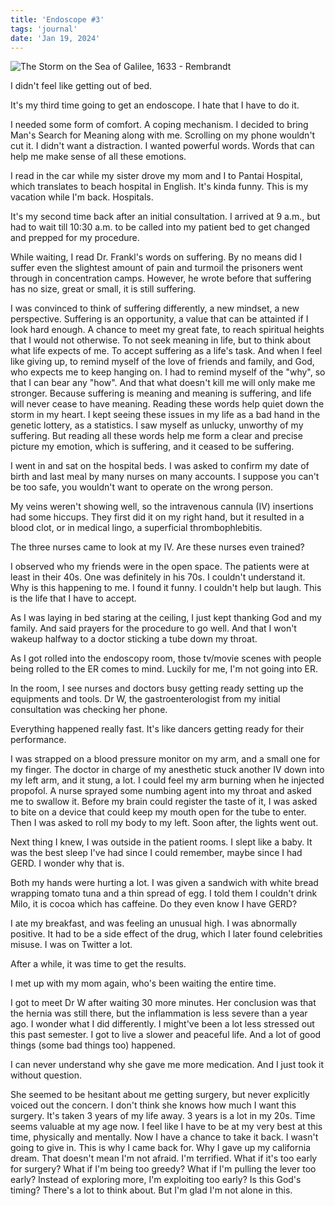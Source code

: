 ```yaml
---
title: 'Endoscope #3'
tags: 'journal'
date: 'Jan 19, 2024'
---
```


![The Storm on the Sea of Galilee, 1633 - Rembrandt](/images/christboat.jpeg)

I didn't feel like getting out of bed.

It's my third time going to get an endoscope. I hate that I have to do it.

I needed some form of comfort. A coping mechanism. I decided to bring Man's Search for Meaning along with me. Scrolling on my phone wouldn't cut it. I didn't want a distraction. I wanted powerful words. Words that can help me make sense of all these emotions.

I read in the car while my sister drove my mom and I to Pantai Hospital, which translates to beach hospital in English. It's kinda funny. This is my vacation while I'm back. Hospitals.

It's my second time back after an initial consultation. I arrived at 9 a.m., but had to wait till 10:30 a.m. to be called into my patient bed to get changed and prepped for my procedure.

While waiting, I read Dr. Frankl's words on suffering. By no means did I suffer even the slightest amount of pain and turmoil the prisoners went through in concentration camps. However, he wrote before that suffering has no size, great or small, it is still suffering.

I was convinced to think of suffering differently, a new mindset, a new perspective. Suffering is an opportunity, a value that can be attainted if I look hard enough. A chance to meet my great fate, to reach spiritual heights that I would not otherwise. To not seek meaning in life, but to think about what life expects of me. To accept suffering as a life's task. And when I feel like giving up, to remind myself of the love of friends and family, and God, who expects me to keep hanging on. I had to remind myself of the "why", so that I can bear any "how". And that what doesn't kill me will only make me stronger. Because suffering is meaning and meaning is suffering, and life will never cease to have meaning. Reading these words help quiet down the storm in my heart. I kept seeing these issues in my life as a bad hand in the genetic lottery, as a statistics. I saw myself as unlucky, unworthy of my suffering. But reading all these words help me form a clear and precise picture my emotion, which is suffering, and it ceased to be suffering.

I went in and sat on the hospital beds. I was asked to confirm my date of birth and last meal by many nurses on many accounts. I suppose you can't be too safe, you wouldn't want to operate on the wrong person.

My veins weren't showing well, so the intravenous cannula (IV) insertions had some hiccups. They first did it on my right hand, but it resulted in a blood clot, or in medical lingo, a superficial thrombophlebitis.

The three nurses came to look at my IV. Are these nurses even trained?

I observed who my friends were in the open space. The patients were at least in their 40s. One was definitely in his 70s. I couldn't understand it. Why is this happening to me. I found it funny. I couldn't help but laugh. This is the life that I have to accept.

As I was laying in bed staring at the ceiling, I just kept thanking God and my family. And said prayers for the procedure to go well. And that I won't wakeup halfway to a doctor sticking a tube down my throat.

As I got rolled into the endoscopy room, those tv/movie scenes with people being rolled to the ER comes to mind. Luckily for me, I'm not going into ER.

In the room, I see nurses and doctors busy getting ready setting up the equipments and tools. Dr W, the gastroenterologist from my initial consultation was checking her phone.

Everything happened really fast. It's like dancers getting ready for their performance.

I was strapped on a blood pressure monitor on my arm, and a small one for my finger. The doctor in charge of my anesthetic stuck another IV down into my left arm, and it stung, a lot. I could feel my arm burning when he injected propofol. A nurse sprayed some numbing agent into my throat and asked me to swallow it. Before my brain could register the taste of it, I was asked to bite on a device that could keep my mouth open for the tube to enter. Then I was asked to roll my body to my left. Soon after, the lights went out.

Next thing I knew, I was outside in the patient rooms. I slept like a baby. It was the best sleep I've had since I could remember, maybe since I had GERD. I wonder why that is.

Both my hands were hurting a lot. I was given a sandwich with white bread wrapping tomato tuna and a thin spread of egg. I told them I couldn't drink Milo, it is cocoa which has caffeine. Do they even know I have GERD?

I ate my breakfast, and was feeling an unusual high. I was abnormally positive. It had to be a side effect of the drug, which I later found celebrities misuse. I was on Twitter a lot.

After a while, it was time to get the results.

I met up with my mom again, who's been waiting the entire time.

I got to meet Dr W after waiting 30 more minutes. Her conclusion was that the hernia was still there, but the inflammation is less severe than a year ago. I wonder what I did differently. I might've been a lot less stressed out this past semester. I got to live a slower and peaceful life. And a lot of good things (some bad things too) happened.

I can never understand why she gave me more medication. And I just took it without question.

She seemed to be hesitant about me getting surgery, but never explicitly voiced out the concern. I don't think she knows how much I want this surgery. It's taken 3 years of my life away. 3 years is a lot in my 20s. Time seems valuable at my age now. I feel like I have to be at my very best at this time, physically and mentally. Now I have a chance to take it back. I wasn't going to give in. This is why I came back for. Why I gave up my california dream. That doesn't mean I'm not afraid. I'm terrified. What if it's too early for surgery? What if I'm being too greedy? What if I'm pulling the lever too early? Instead of exploring more, I'm exploiting too early? Is this God's timing? There's a lot to think about. But I'm glad I'm not alone in this.
